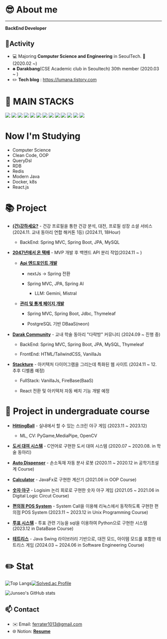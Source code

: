 # :sunglasses: About me
----------------------

**BackEnd Developer**

## 🏃Activity
* 💻 Majoring **Computer Science and Engineering** in SeoulTech. 🏫 (2020.02 ~)
* ♣️ **Darakbang**(CSE Academic club in Seoultech) 30th member (2020.03 ~ )
* ✏️ **Tech blog** : https://lumana.tistory.com


<div><h1>🔨 MAIN STACKS </h1></div>

<div> 
  <img src="https://img.shields.io/badge/java-007396?style=for-the-badge&logo=java&logoColor=white"> 
  <img src="https://img.shields.io/badge/spring-6DB33F?style=for-the-badge&logo=spring&logoColor=white">
  <img src="https://img.shields.io/badge/Spring Boot-6DB33F?style=for-the-badge&logo=Spring Boot&logoColor=yellow">
  <img src="https://img.shields.io/badge/JavaScript-F7DF1E?logo=JavaScript&logoColor=000&style=for-the-badge">
  <img src="https://img.shields.io/badge/amazonaws-232F3E?style=for-the-badge&logo=amazonaws&logoColor=white"> 
  <img src="https://img.shields.io/badge/linux-FCC624?style=for-the-badge&logo=linux&logoColor=black"> 
  <img src="https://img.shields.io/badge/firebase-FFCA28?style=for-the-badge&logo=firebase&logoColor=white">
  <img src="https://img.shields.io/badge/github-181717?style=for-the-badge&logo=github&logoColor=white">
  <img src="https://img.shields.io/badge/git-F05032?style=for-the-badge&logo=git&logoColor=white">
  <img src="https://img.shields.io/badge/c++-00599C?style=for-the-badge&logo=c%2B%2B&logoColor=white">
  <img src="https://img.shields.io/badge/html5-E34F26?style=for-the-badge&logo=html5&logoColor=white"/>
  <img src="https://img.shields.io/badge/css-663399?style=for-the-badge&logo=css&logoColor=white"/>
  <img src="https://img.shields.io/badge/tailwindcss-06B6D4?style=for-the-badge&logo=tailwindcss&logoColor=white"/>

  
</div>

<div><h1> Now I'm Studying </h1></div>

- Computer Science
- Clean Code, OOP
- QueryDsl
- RDB
- Redis
- Modern Java
- Docker, k8s
- React.js


<div><h1>📚 Project</h1></div>
  
- [**(건)강하세요?**](https://github.com/Darakbang-EC-Hackerton/HealthMatch) - 건강 프로필을 통한 건강 분석, 대전, 프로필 성장 소셜 서비스 (2024.11. 교내 동아리 연합 해커톤 1등) (2024.11, 18Hour)

  - BackEnd: Spring MVC, Spring Boot, JPA, MySQL
 
- [**2047년에서 온 택배**](https://github.com/younghun1124/future-package-web) - MVP 개발 후 백엔드 API 분리 작업(2024.11 ~ )

  - [**Api 엔드포인트 개발**](https://github.com/DawnGlow/futurebox_service)
  
    - nextJs -> Spring 전환
  
    - Spring MVC, JPA, Spring AI
    
      - LLM: Gemini, Mistral
     
  - [**관리 및 통계 페이지 개발**](https://github.com/DawnGlow/futurebox)
    
    - Spring MVC, Spring Boot, Jdbc, Thymeleaf
  
    - PostgreSQL 기반 DBaaS(neon)
  
- [**Darak Community**](https://github.com/DarakCommunity) - 교내 학술 동아리 "다락방" 커뮤니티 (2024.09 ~ 진행 중)

  - BackEnd: Spring MVC, Spring Boot, JPA, MySQL, Thymeleaf

  - FrontEnd: HTML/TailwindCSS, VanillaJs

- [**Stackture**](https://github.com/DawnGlow/Stackture) - 아키텍처 다이어그램을 그리는데 특화된 웹 사이트 (2024.11 ~ 12. 추후 디벨롭 예정)

  - FullStack: VanillaJs, FireBase(BaaS)
 
  - React 전환 및 아키텍처 자동 배치 기능 개발 예정

<div><h1>🏫 Project in undergraduate course</h1></div>

- [**HittingBall**](https://github.com/DawnGlow/Hitting_Ball) - 실내에서 할 수 있는 스크린 야구 게임 (2023.11 ~ 2023.12)

  - ML, CV: PyGame,MediaPipe, OpenCV

- [**도서 대여 시스템**](https://github.com/DawnGlow/BookRental_C) - C언어로 구현한 도서 대여 시스템 (2020.07 ~ 2020.08. in 학술 동아리)

- [**Auto Dispenser**](https://lumana.tistory.com/183) - 손소독재 자동 분사 로봇 (2020.11 ~ 2020.12 in 공학기초설계 Course)
  
- [**Calculator**](https://github.com/DawnGlow/Calculator) - JavaFx로 구현한 계산기 (2021.06 in OOP Course)
  
- [**숫자 야구**](https://github.com/DawnGlow/NumberBaseball_LogicCircuit) - Logisim 논리 회로로 구현한 숫자 야구 게임 (2021.05 ~ 2021.06 in Digital Logic Circut Course)

- [**편의점 POS System**](https://github.com/DawnGlow/Convenience_Store_Pos_System) - System Call을 이용해 리눅스에서 동작하도록 구현한 편의점 POS System (2023.11 ~ 2023.12 in Unix Programming Course)

- [**투표 시스템**](https://github.com/DawnGlow/Voting_system) - 투표 관련 기능을 sql을 이용하여 Python으로 구현한 시스템 (2023.12 in DataBase Course)

- [**테트리스**](https://github.com/SE-7team/Tetris_swing) - Java Swing 라이브러리 기반으로, 대전 모드, 아이템 모드를 포함한 테트리스 게임 (2024.03 ~ 2024.06 in Software Engineering Course)

<div><h1>✏️ Stat</h1></div>

![Top Langs](https://github-readme-stats.vercel.app/api/top-langs/?username=DawnGlow&layout=compact&theme=onedark)[![Solved.ac Profile](http://mazassumnida.wtf/api/generate_badge?boj=ferrater1013)](https://solved.ac/ferrater1013)

![Junseo's GitHub stats](https://github-readme-stats.vercel.app/api?username=DawnGlow&theme=flag-india&show_icons=true)

## 📫 Contact

- ✉️ Email: ferrater1013@gmail.com
- 🌐 Notion: [**Resume**](https://alder-roquefort-416.notion.site/Back-End-Engineer-177969e497a2808785b2e00c7c3da8c6?pvs=74)

